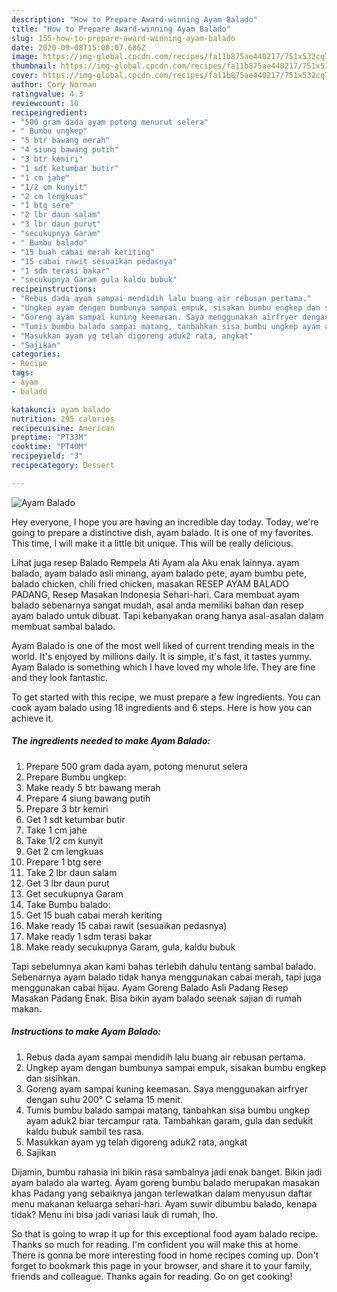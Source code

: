 ```yaml
---
description: "How to Prepare Award-winning Ayam Balado"
title: "How to Prepare Award-winning Ayam Balado"
slug: 155-how-to-prepare-award-winning-ayam-balado
date: 2020-09-08T15:00:07.686Z
image: https://img-global.cpcdn.com/recipes/fa11b875ae440217/751x532cq70/ayam-balado-foto-resep-utama.jpg
thumbnail: https://img-global.cpcdn.com/recipes/fa11b875ae440217/751x532cq70/ayam-balado-foto-resep-utama.jpg
cover: https://img-global.cpcdn.com/recipes/fa11b875ae440217/751x532cq70/ayam-balado-foto-resep-utama.jpg
author: Cory Norman
ratingvalue: 4.3
reviewcount: 10
recipeingredient:
- "500 gram dada ayam potong menurut selera"
- " Bumbu ungkep"
- "5 btr bawang merah"
- "4 siung bawang putih"
- "3 btr kemiri"
- "1 sdt ketumbar butir"
- "1 cm jahe"
- "1/2 cm kunyit"
- "2 cm lengkuas"
- "1 btg sere"
- "2 lbr daun salam"
- "3 lbr daun purut"
- "secukupnya Garam"
- " Bumbu balado"
- "15 buah cabai merah keriting"
- "15 cabai rawit sesuaikan pedasnya"
- "1 sdm terasi bakar"
- "secukupnya Garam gula kaldu bubuk"
recipeinstructions:
- "Rebus dada ayam sampai mendidih lalu buang air rebusan pertama."
- "Ungkep ayam dengan bumbunya sampai empuk, sisakan bumbu engkep dan sisihkan."
- "Goreng ayam sampai kuning keemasan. Saya menggunakan airfryer dengan suhu 200° C selama 15 menit."
- "Tumis bumbu balado sampai matang, tanbahkan sisa bumbu ungkep ayam aduk2 biar tercampur rata. Tambahkan garam, gula dan sedukit kaldu bubuk sambil tes rasa."
- "Masukkan ayam yg telah digoreng aduk2 rata, angkat"
- "Sajikan"
categories:
- Recipe
tags:
- ayam
- balado

katakunci: ayam balado 
nutrition: 295 calories
recipecuisine: American
preptime: "PT33M"
cooktime: "PT40M"
recipeyield: "3"
recipecategory: Dessert

---
```



![Ayam Balado](https://img-global.cpcdn.com/recipes/fa11b875ae440217/751x532cq70/ayam-balado-foto-resep-utama.jpg)

Hey everyone, I hope you are having an incredible day today. Today, we're going to prepare a distinctive dish, ayam balado. It is one of my favorites. This time, I will make it a little bit unique. This will be really delicious.

Lihat juga resep Balado Rempela Ati Ayam ala Aku enak lainnya. ayam balado, ayam balado asli minang, ayam balado pete, ayam bumbu pete, balado chicken, chili fried chicken, masakan RESEP AYAM BALADO PADANG, Resep Masakan Indonesia Sehari-hari. Cara membuat ayam balado sebenarnya sangat mudah, asal anda memiliki bahan dan resep ayam balado untuk dibuat. Tapi kebanyakan orang hanya asal-asalan dalam membuat sambal balado.

Ayam Balado is one of the most well liked of current trending meals in the world. It's enjoyed by millions daily. It is simple, it's fast, it tastes yummy. Ayam Balado is something which I have loved my whole life. They are fine and they look fantastic.


To get started with this recipe, we must prepare a few ingredients. You can cook ayam balado using 18 ingredients and 6 steps. Here is how you can achieve it.

<!--inarticleads1-->

##### The ingredients needed to make Ayam Balado:

1. Prepare 500 gram dada ayam, potong menurut selera
1. Prepare  Bumbu ungkep:
1. Make ready 5 btr bawang merah
1. Prepare 4 siung bawang putih
1. Prepare 3 btr kemiri
1. Get 1 sdt ketumbar butir
1. Take 1 cm jahe
1. Take 1/2 cm kunyit
1. Get 2 cm lengkuas
1. Prepare 1 btg sere
1. Take 2 lbr daun salam
1. Get 3 lbr daun purut
1. Get secukupnya Garam
1. Take  Bumbu balado:
1. Get 15 buah cabai merah keriting
1. Make ready 15 cabai rawit (sesuaikan pedasnya)
1. Make ready 1 sdm terasi bakar
1. Make ready secukupnya Garam, gula, kaldu bubuk


Tapi sebelumnya akan kami bahas terlebih dahulu tentang sambal balado. Sebenarnya ayam balado tidak hanya menggunakan cabai merah, tapi juga menggunakan cabai hijau. Ayam Goreng Balado Asli Padang Resep Masakan Padang Enak. Bisa bikin ayam balado seenak sajian di rumah makan. 

<!--inarticleads2-->

##### Instructions to make Ayam Balado:

1. Rebus dada ayam sampai mendidih lalu buang air rebusan pertama.
1. Ungkep ayam dengan bumbunya sampai empuk, sisakan bumbu engkep dan sisihkan.
1. Goreng ayam sampai kuning keemasan. Saya menggunakan airfryer dengan suhu 200° C selama 15 menit.
1. Tumis bumbu balado sampai matang, tanbahkan sisa bumbu ungkep ayam aduk2 biar tercampur rata. Tambahkan garam, gula dan sedukit kaldu bubuk sambil tes rasa.
1. Masukkan ayam yg telah digoreng aduk2 rata, angkat
1. Sajikan


Dijamin, bumbu rahasia ini bikin rasa sambalnya jadi enak banget. Bikin jadi ayam balado ala warteg. Ayam goreng bumbu balado merupakan masakan khas Padang yang sebaiknya jangan terlewatkan dalam menyusun daftar menu makanan keluarga sehari-hari. Ayam suwir dibumbu balado, kenapa tidak? Menu ini bisa jadi variasi lauk di rumah, lho. 

So that is going to wrap it up for this exceptional food ayam balado recipe. Thanks so much for reading. I'm confident you will make this at home. There is gonna be more interesting food in home recipes coming up. Don't forget to bookmark this page in your browser, and share it to your family, friends and colleague. Thanks again for reading. Go on get cooking!
